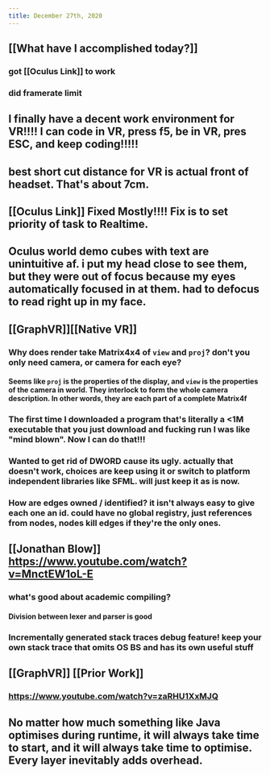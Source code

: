 ```yaml
---
title: December 27th, 2020
---
```


## [[What have I accomplished today?]]
### got [[Oculus Link]] to work

### did framerate limit 

## I finally have a decent work environment for VR!!!! I can code in VR, press f5, be in VR, pres ESC, and keep coding!!!!!

## best short cut distance for VR is actual front of headset. That's about 7cm.

## [[Oculus Link]] Fixed Mostly!!!! Fix is to set priority of task to Realtime.

## Oculus world demo cubes with text are unintuitive af. i put my head close to see them, but they were out of focus because my eyes automatically focused in at them. had to defocus to read right up in my face.

## [[GraphVR]][[Native VR]]
### Why does render take Matrix4x4 of `view` and `proj`? don't you only need camera, or camera for each eye?
#### Seems like `proj` is the properties of the display, and `view` is the properties of the camera in world. They interlock to form the whole camera description. In other words, they are each part of a complete Matrix4f

### The first time I downloaded a program that's literally a <1M executable that you just download and fucking run I was like "mind blown". Now I can do that!!!

### Wanted to get rid of DWORD cause its ugly. actually that doesn't work, choices are keep using it or switch to platform independent libraries like SFML. will just keep it as is now.

### How are edges owned / identified? it isn't always easy to give each one an id. could have no global registry, just references from nodes, nodes kill edges if they're the only ones.

## [[Jonathan Blow]] https://www.youtube.com/watch?v=MnctEW1oL-E
### what's good about academic compiling?
#### Division between lexer and parser is good

### Incrementally generated stack traces debug feature! keep your own stack trace that omits OS BS and has its own useful stuff

## [[GraphVR]] [[Prior Work]]
### https://www.youtube.com/watch?v=zaRHU1XxMJQ

## No matter how much something like Java optimises during runtime, it will always take time to start, and it will always take time to optimise. Every layer inevitably adds overhead.
